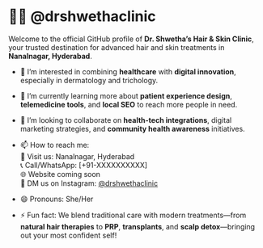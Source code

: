 # 👩‍⚕️ @drshwethaclinic

Welcome to the official GitHub profile of **Dr. Shwetha’s Hair & Skin Clinic**, your trusted destination for advanced hair and skin treatments in **Nanalnagar, Hyderabad**.

- 👀 I’m interested in combining **healthcare** with **digital innovation**, especially in dermatology and trichology.
- 🌱 I’m currently learning more about **patient experience design**, **telemedicine tools**, and **local SEO** to reach more people in need.
- 💞️ I’m looking to collaborate on **health-tech integrations**, digital marketing strategies, and **community health awareness** initiatives.
- 📫 How to reach me:  
  📍 Visit us: Nanalnagar, Hyderabad  
  📞 Call/WhatsApp: [+91-XXXXXXXXXX]  
  🌐 Website coming soon  
  📩 DM us on Instagram: [@drshwethaclinic](https://instagram.com/drshwethaclinic)

- 😄 Pronouns: She/Her
- ⚡ Fun fact: We blend traditional care with modern treatments—from **natural hair therapies** to **PRP**, **transplants**, and **scalp detox**—bringing out your most confident self!

<!---
drshwethaclinic/drshwethaclinic is a ✨ special ✨ repository because its `README.md` (this file) appears on your GitHub profile.
You can click the Preview link to take a look at your changes.
--->

